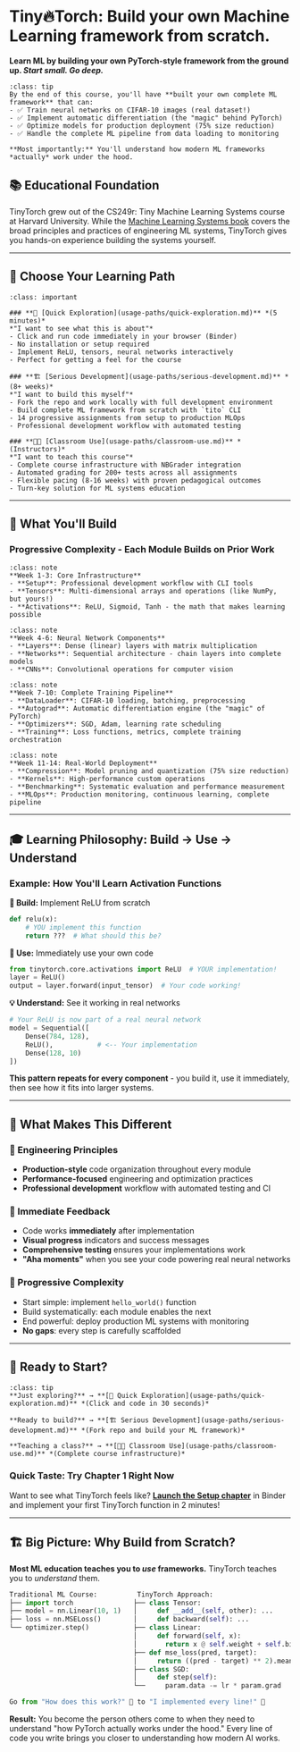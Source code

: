 # Tiny🔥Torch: Build your own Machine Learning framework from scratch. 

**Learn ML by building your own PyTorch-style framework from the ground up. _Start small. Go deep._**

```{admonition} 🎯 What You'll Achieve
:class: tip
By the end of this course, you'll have **built your own complete ML framework** that can:
- ✅ Train neural networks on CIFAR-10 images (real dataset!)
- ✅ Implement automatic differentiation (the "magic" behind PyTorch)  
- ✅ Optimize models for production deployment (75% size reduction)
- ✅ Handle the complete ML pipeline from data loading to monitoring

**Most importantly:** You'll understand how modern ML frameworks *actually* work under the hood.
```

## 📚 Educational Foundation

TinyTorch grew out of the CS249r: Tiny Machine Learning Systems course at Harvard University. While the [Machine Learning Systems book](https://mlsysbook.ai) covers the broad principles and practices of engineering ML systems, TinyTorch gives you hands-on experience building the systems yourself.


---

## 🚀 Choose Your Learning Path

```{admonition} Three Ways to Engage with TinyTorch
:class: important

### **🔬 [Quick Exploration](usage-paths/quick-exploration.md)** *(5 minutes)*
*"I want to see what this is about"*
- Click and run code immediately in your browser (Binder)
- No installation or setup required
- Implement ReLU, tensors, neural networks interactively
- Perfect for getting a feel for the course

### **🏗️ [Serious Development](usage-paths/serious-development.md)** *(8+ weeks)*
*"I want to build this myself"*
- Fork the repo and work locally with full development environment
- Build complete ML framework from scratch with `tito` CLI
- 14 progressive assignments from setup to production MLOps
- Professional development workflow with automated testing

### **👨‍🏫 [Classroom Use](usage-paths/classroom-use.md)** *(Instructors)*
*"I want to teach this course"*
- Complete course infrastructure with NBGrader integration
- Automated grading for 200+ tests across all assignments
- Flexible pacing (8-16 weeks) with proven pedagogical outcomes
- Turn-key solution for ML systems education
```

---

## 🎯 What You'll Build

### **Progressive Complexity - Each Module Builds on Prior Work**

```{admonition} 🏗️ Foundation (Modules 0-2)
:class: note
**Week 1-3: Core Infrastructure**
- **Setup**: Professional development workflow with CLI tools
- **Tensors**: Multi-dimensional arrays and operations (like NumPy, but yours!)
- **Activations**: ReLU, Sigmoid, Tanh - the math that makes learning possible
```

```{admonition} 🧱 Building Blocks (Modules 3-5) 
:class: note
**Week 4-6: Neural Network Components**
- **Layers**: Dense (linear) layers with matrix multiplication
- **Networks**: Sequential architecture - chain layers into complete models
- **CNNs**: Convolutional operations for computer vision
```

```{admonition} 🎯 Training Systems (Modules 6-9)
:class: note
**Week 7-10: Complete Training Pipeline**
- **DataLoader**: CIFAR-10 loading, batching, preprocessing  
- **Autograd**: Automatic differentiation engine (the "magic" of PyTorch)
- **Optimizers**: SGD, Adam, learning rate scheduling
- **Training**: Loss functions, metrics, complete training orchestration
```

```{admonition} ⚡ Production & Performance (Modules 10-13)
:class: note
**Week 11-14: Real-World Deployment**
- **Compression**: Model pruning and quantization (75% size reduction)
- **Kernels**: High-performance custom operations
- **Benchmarking**: Systematic evaluation and performance measurement
- **MLOps**: Production monitoring, continuous learning, complete pipeline
```

---

## 🎓 Learning Philosophy: Build → Use → Understand

### **Example: How You'll Learn Activation Functions**

**🔧 Build:** Implement ReLU from scratch
```python
def relu(x):
    # YOU implement this function
    return ???  # What should this be?
```

**🚀 Use:** Immediately use your own code
```python
from tinytorch.core.activations import ReLU  # YOUR implementation!
layer = ReLU()
output = layer.forward(input_tensor)  # Your code working!
```

**💡 Understand:** See it working in real networks
```python
# Your ReLU is now part of a real neural network
model = Sequential([
    Dense(784, 128),
    ReLU(),           # <-- Your implementation
    Dense(128, 10)
])
```

**This pattern repeats for every component** - you build it, use it immediately, then see how it fits into larger systems.

---

## 🌟 What Makes This Different

### **🔬 Engineering Principles**
- **Production-style** code organization throughout every module
- **Performance-focused** engineering and optimization practices
- **Professional development** workflow with automated testing and CI

### **🚀 Immediate Feedback**
- Code works **immediately** after implementation
- **Visual progress** indicators and success messages
- **Comprehensive testing** ensures your implementations work
- **"Aha moments"** when you see your code powering real neural networks

### **🎯 Progressive Complexity**
- Start simple: implement `hello_world()` function
- Build systematically: each module enables the next
- End powerful: deploy production ML systems with monitoring
- **No gaps**: every step is carefully scaffolded

---

## 🚀 Ready to Start?

```{admonition} Choose Your Adventure
:class: tip
**Just exploring?** → **[🔬 Quick Exploration](usage-paths/quick-exploration.md)** *(Click and code in 30 seconds)*

**Ready to build?** → **[🏗️ Serious Development](usage-paths/serious-development.md)** *(Fork repo and build your ML framework)*

**Teaching a class?** → **[👨‍🏫 Classroom Use](usage-paths/classroom-use.md)** *(Complete course infrastructure)*
```

### **Quick Taste: Try Chapter 1 Right Now**

Want to see what TinyTorch feels like? **[Launch the Setup chapter](chapters/01-setup.md)** in Binder and implement your first TinyTorch function in 2 minutes!

---

## 🏗️ **Big Picture: Why Build from Scratch?**

**Most ML education teaches you to *use* frameworks.** TinyTorch teaches you to *understand* them.

```python
Traditional ML Course:          TinyTorch Approach:
├── import torch               ├── class Tensor:
├── model = nn.Linear(10, 1)   │     def __add__(self, other): ...
├── loss = nn.MSELoss()        │     def backward(self): ...
└── optimizer.step()           ├── class Linear:
                               │     def forward(self, x):
                               │       return x @ self.weight + self.bias
                               ├── def mse_loss(pred, target):
                               │     return ((pred - target) ** 2).mean()
                               ├── class SGD:
                               │     def step(self):
                               └──     param.data -= lr * param.grad

Go from "How does this work?" 🤷 to "I implemented every line!" 💪
```

**Result:** You become the person others come to when they need to understand "how PyTorch actually works under the hood." Every line of code you write brings you closer to understanding how modern AI works.
